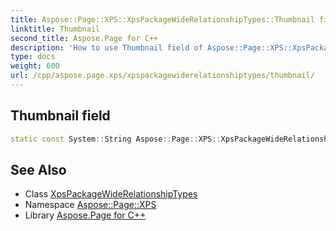 ```yaml
---
title: Aspose::Page::XPS::XpsPackageWideRelationshipTypes::Thumbnail field
linktitle: Thumbnail
second_title: Aspose.Page for C++
description: 'How to use Thumbnail field of Aspose::Page::XPS::XpsPackageWideRelationshipTypes class in C++.'
type: docs
weight: 600
url: /cpp/aspose.page.xps/xpspackagewiderelationshiptypes/thumbnail/
---
```

## Thumbnail field




```cpp
static const System::String Aspose::Page::XPS::XpsPackageWideRelationshipTypes::Thumbnail
```

## See Also

* Class [XpsPackageWideRelationshipTypes](../)
* Namespace [Aspose::Page::XPS](../../)
* Library [Aspose.Page for C++](../../../)
